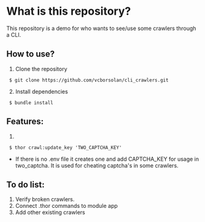 # What is this repository?

This repository is a demo for who wants to see/use some crawlers through a CLI.

## How to use?

1. Clone the repository

```
 $ git clone https://github.com/vcborsolan/cli_crawlers.git 
```

2. Install dependencies

```
 $ bundle install 
```

## Features:

1. 
```
 $ thor crawl:update_key 'TWO_CAPTCHA_KEY'
```

 * If there is no .env file it creates one and add CAPTCHA_KEY for usage in two_captcha. It is used for cheating captcha's in some crawlers.

## To do list:

1. Verify broken crawlers.
2. Connect .thor commands to module app
3. Add other existing crawlers
